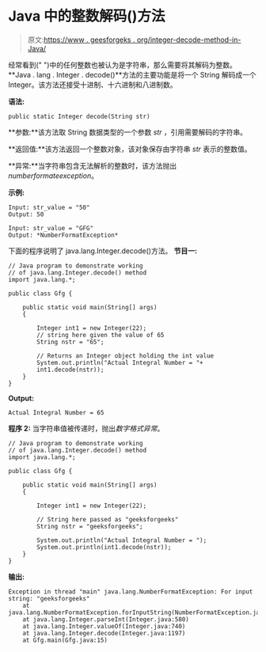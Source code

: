 # Java 中的整数解码()方法

> 原文:[https://www . geesforgeks . org/integer-decode-method-in-Java/](https://www.geeksforgeeks.org/integer-decode-method-in-java/)

经常看到(" ")中的任何整数也被认为是字符串，那么需要将其解码为整数。**Java . lang . Integer . decode()**方法的主要功能是将一个 String 解码成一个 Integer。该方法还接受十进制、十六进制和八进制数。

**语法:**

```
public static Integer decode(String str)
```

**参数:**该方法取 String 数据类型的一个参数 *str* ，引用需要解码的字符串。

**返回值:**该方法返回一个整数对象，该对象保存由字符串 *str* 表示的整数值。

**异常:**当字符串包含无法解析的整数时，该方法抛出*numberformateexception*。

**示例:**

```
Input: str_value = "50"
Output: 50

Input: str_value = "GFG"
Output: *NumberFormatException*
```

下面的程序说明了 java.lang.Integer.decode()方法。
**节目一:**

```
// Java program to demonstrate working
// of java.lang.Integer.decode() method
import java.lang.*;

public class Gfg {

    public static void main(String[] args)
    {

        Integer int1 = new Integer(22);
        // string here given the value of 65
        String nstr = "65";

        // Returns an Integer object holding the int value
        System.out.println("Actual Integral Number = "+
        int1.decode(nstr));
    }
}
```

**Output:**

```
Actual Integral Number = 65

```

**程序 2:** 当字符串值被传递时，抛出*数字格式异常*。

```
// Java program to demonstrate working
// of java.lang.Integer.decode() method
import java.lang.*;

public class Gfg {

    public static void main(String[] args)
    {

        Integer int1 = new Integer(22);

        // String here passed as "geeksforgeeks"
        String nstr = "geeksforgeeks";

        System.out.println("Actual Integral Number = ");
        System.out.println(int1.decode(nstr));
    }
}
```

**输出:**

```
Exception in thread "main" java.lang.NumberFormatException: For input string: "geeksforgeeks"
    at java.lang.NumberFormatException.forInputString(NumberFormatException.java:65)
    at java.lang.Integer.parseInt(Integer.java:580)
    at java.lang.Integer.valueOf(Integer.java:740)
    at java.lang.Integer.decode(Integer.java:1197)
    at Gfg.main(Gfg.java:15)

```